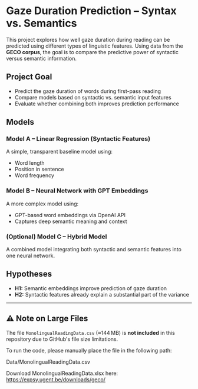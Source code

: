 #  Gaze Duration Prediction – Syntax vs. Semantics

This project explores how well gaze duration during reading can be predicted using different types of linguistic features. Using data from the **GECO corpus**, the goal is to compare the predictive power of syntactic versus semantic information.

##  Project Goal

- Predict the gaze duration of words during first-pass reading  
- Compare models based on syntactic vs. semantic input features  
- Evaluate whether combining both improves prediction performance

##  Models

### Model A – Linear Regression (Syntactic Features)
A simple, transparent baseline model using:
- Word length  
- Position in sentence  
- Word frequency  

### Model B – Neural Network with GPT Embeddings
A more complex model using:
- GPT-based word embeddings via OpenAI API  
- Captures deep semantic meaning and context

### (Optional) Model C – Hybrid Model
A combined model integrating both syntactic and semantic features into one neural network.

##  Hypotheses

- **H1:** Semantic embeddings improve prediction of gaze duration  
- **H2:** Syntactic features already explain a substantial part of the variance

---

## ⚠️ Note on Large Files

The file `MonolingualReadingData.csv` (≈144 MB) is **not included** in this repository due to GitHub's file size limitations.

To run the code, please manually place the file in the following path:

Data/MonolingualReadingData.csv

Download MonolingualReadingData.xlsx here: https://expsy.ugent.be/downloads/geco/
